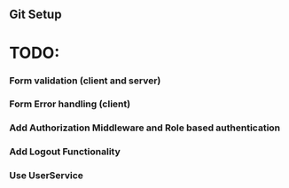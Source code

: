 ## Git Setup

# TODO:

### Form validation (client and server)

### Form Error handling (client)

### Add Authorization Middleware and Role based authentication

### Add Logout Functionality

### Use UserService
